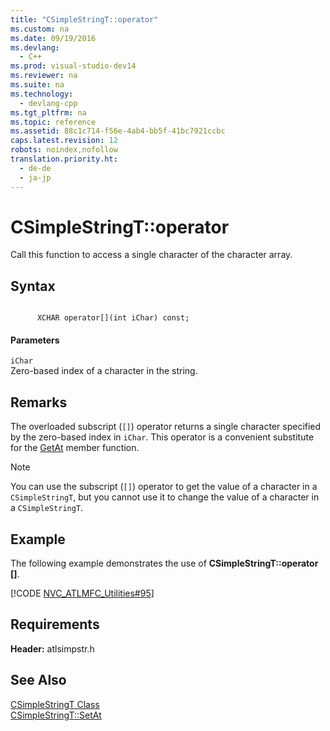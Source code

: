 ```yaml
---
title: "CSimpleStringT::operator"
ms.custom: na
ms.date: 09/19/2016
ms.devlang: 
  - C++
ms.prod: visual-studio-dev14
ms.reviewer: na
ms.suite: na
ms.technology: 
  - devlang-cpp
ms.tgt_pltfrm: na
ms.topic: reference
ms.assetid: 88c1c714-f56e-4ab4-bb5f-41bc7921ccbc
caps.latest.revision: 12
robots: noindex,nofollow
translation.priority.ht: 
  - de-de
  - ja-jp
---
```

# CSimpleStringT::operator
Call this function to access a single character of the character array.  
  
## Syntax  
  
```  
  
      XCHAR operator[](int iChar) const;  
```  
  
#### Parameters  
 `iChar`  
 Zero-based index of a character in the string.  
  
## Remarks  
 The overloaded subscript (`[]`) operator returns a single character specified by the zero-based index in `iChar`. This operator is a convenient substitute for the [GetAt](../vs140/CSimpleStringT--GetAt.md) member function.  
  
> [!NOTE]
>  You can use the subscript (`[]`) operator to get the value of a character in a `CSimpleStringT`, but you cannot use it to change the value of a character in a `CSimpleStringT`.  
  
## Example  
 The following example demonstrates the use of **CSimpleStringT::operator []**.  
  
 [!CODE [NVC_ATLMFC_Utilities#95](../CodeSnippet/VS_Snippets_Cpp/NVC_ATLMFC_Utilities#95)]  
  
## Requirements  
 **Header:** atlsimpstr.h  
  
## See Also  
 [CSimpleStringT Class](../vs140/CSimpleStringT-Class.md)   
 [CSimpleStringT::SetAt](../vs140/CSimpleStringT--SetAt.md)